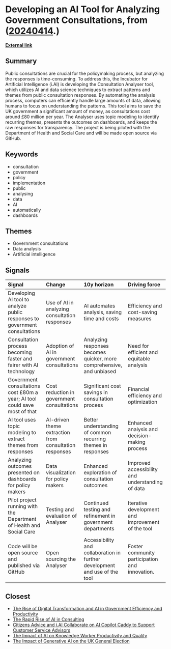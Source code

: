 # __Developing an AI Tool for Analyzing Government Consultations__, from ([20240414](https://kghosh.substack.com/p/20240414).)

__[External link](https://ai.gov.uk/projects/consultations/)__



## Summary

Public consultations are crucial for the policymaking process, but analyzing the responses is time-consuming. To address this, the Incubator for Artificial Intelligence (i.AI) is developing the Consultation Analyser tool, which utilizes AI and data science techniques to extract patterns and themes from public consultation responses. By automating the analysis process, computers can efficiently handle large amounts of data, allowing humans to focus on understanding the patterns. This tool aims to save the UK government a significant amount of money, as consultations cost around £80 million per year. The Analyser uses topic modeling to identify recurring themes, presents the outcomes on dashboards, and keeps the raw responses for transparency. The project is being piloted with the Department of Health and Social Care and will be made open source via GitHub.

## Keywords

* consultation
* government
* policy
* implementation
* public
* analysing
* data
* AI
* automatically
* dashboards

## Themes

* Government consultations
* Data analysis
* Artificial intelligence

## Signals

| Signal                                                                     | Change                                                 | 10y horizon                                                                | Driving force                                     |
|:---------------------------------------------------------------------------|:-------------------------------------------------------|:---------------------------------------------------------------------------|:--------------------------------------------------|
| Developing AI tool to analyze public responses to government consultations | Use of AI in analyzing consultation responses          | AI automates analysis, saving time and costs                               | Efficiency and cost-saving measures               |
| Consultation process becoming faster and fairer with AI technology         | Adoption of AI in government consultations             | Analyzing responses becomes quicker, more comprehensive, and unbiased      | Need for efficient and equitable analysis         |
| Government consultations cost £80m a year; AI tool could save most of that | Cost reduction in government consultations             | Significant cost savings in consultation process                           | Financial efficiency and optimization             |
| AI tool uses topic modeling to extract themes from responses               | AI-driven theme extraction from consultation responses | Better understanding of common recurring themes in responses               | Enhanced analysis and decision-making process     |
| Analyzing outcomes presented on dashboards for policy makers               | Data visualization for policy makers                   | Enhanced exploration of consultation outcomes                              | Improved accessibility and understanding of data  |
| Pilot project running with the Department of Health and Social Care        | Testing and evaluation of Analyser                     | Continued testing and refinement in government departments                 | Iterative development and improvement of the tool |
| Code will be open source and published via GitHub                          | Open sourcing the Analyser                             | Accessibility and collaboration in further development and use of the tool | Foster community participation and innovation.    |

## Closest

* [The Rise of Digital Transformation and AI in Government Efficiency and Productivity](3f295c6c0c9af1ecd24bfa22b6ef6b47)
* [The Rapid Rise of AI in Consulting](b99998b008db6c50ad9a32ca4554daf4)
* [Citizens Advice and i.AI Collaborate on AI Copilot Caddy to Support Customer Service Advisors](37e286069428dbdc55804330fec0d734)
* [The Impact of AI on Knowledge Worker Productivity and Quality](c63bd059cb529b72b00ecbdcd2f85268)
* [The Impact of Generative AI on the UK General Election](9bcd0e8850a5de2296f414bfeeff7567)